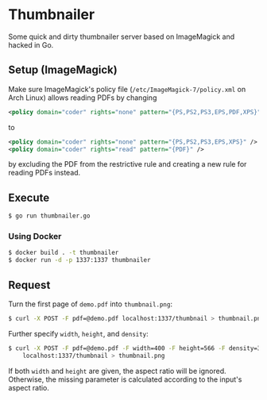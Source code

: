 # Thumbnailer

Some quick and dirty thumbnailer server based on ImageMagick and hacked
in Go.

## Setup (ImageMagick)

Make sure ImageMagick's policy file (`/etc/ImageMagick-7/policy.xml` on Arch
Linux) allows reading PDFs by changing

```xml
<policy domain="coder" rights="none" pattern="{PS,PS2,PS3,EPS,PDF,XPS}" />
```

to


```xml
<policy domain="coder" rights="none" pattern="{PS,PS2,PS3,EPS,XPS}" />
<policy domain="coder" rights="read" pattern="{PDF}" />
```

by excluding the PDF from the restrictive rule and creating a new rule for
reading PDFs instead.

## Execute

```bash
$ go run thumbnailer.go
```

### Using Docker

```bash
$ docker build . -t thumbnailer
$ docker run -d -p 1337:1337 thumbnailer
```

## Request

Turn the first page of `demo.pdf` into `thumbnail.png`:

```bash
$ curl -X POST -F pdf=@demo.pdf localhost:1337/thumbnail > thumbnail.png
```

Further specify `width`, `height`, and `density`:

```bash
$ curl -X POST -F pdf=@demo.pdf -F width=400 -F height=566 -F density=300 \
    localhost:1337/thumbnail > thumbnail.png
```

If both `width` and `height` are given, the aspect ratio will be ignored.
Otherwise, the missing parameter is calculated according to the input's aspect
ratio.
